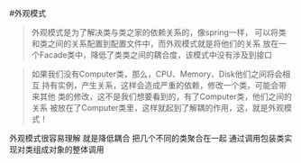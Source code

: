 #外观模式
>外观模式是为了解决类与类之家的依赖关系的，像spring一样，
可以将类和类之间的关系配置到配置文件中，而外观模式就是将他们的关系
放在一个Facade类中，降低了类类之间的耦合度，该模式中没有涉及到接口

>如果我们没有Computer类，那么，CPU、Memory、Disk他们之间将会相互
持有实例，产生关系，这样会造成严重的依赖，修改一个类，可能会带来其他
类的修改，这不是我们想要看到的，有了Computer类，他们之间的关系
被放在了Computer类里，这样就起到了解耦的作用，这，就是外观模式！

外观模式很容易理解 就是降低耦合
把几个不同的类聚合在一起 通过调用包装类实现对类组成对象的整体调用
